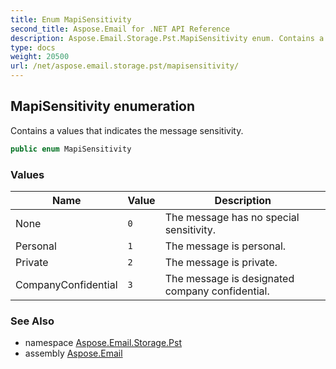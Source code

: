 ```yaml
---
title: Enum MapiSensitivity
second_title: Aspose.Email for .NET API Reference
description: Aspose.Email.Storage.Pst.MapiSensitivity enum. Contains a values that indicates the message sensitivity
type: docs
weight: 20500
url: /net/aspose.email.storage.pst/mapisensitivity/
---
```

## MapiSensitivity enumeration

Contains a values that indicates the message sensitivity.

```csharp
public enum MapiSensitivity
```

### Values

| Name | Value | Description |
| --- | --- | --- |
| None | `0` | The message has no special sensitivity. |
| Personal | `1` | The message is personal. |
| Private | `2` | The message is private. |
| CompanyConfidential | `3` | The message is designated company confidential. |

### See Also

* namespace [Aspose.Email.Storage.Pst](../../aspose.email.storage.pst/)
* assembly [Aspose.Email](../../)


